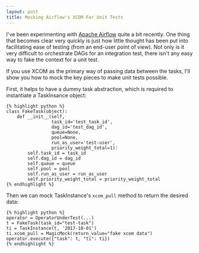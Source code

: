 ```yaml
---
layout: post
title: Mocking Airflow's XCOM For Unit Tests
---
```

I've been experimenting with [Apache Airflow](http://airflow.apache.com) quite a bit recently. One thing that becomes clear very quickly is just how little thought has been put into facilitating ease of testing (from an end-user point of view). Not only is it very difficult to orchestrate DAGs for an integration test, there isn't any easy way to fake the context for a unit test.



If you use XCOM as the primary way of passing data between the tasks, I'll show you how to mock the key pieces to make unit tests possible.



First, it helps to have a dummy task abstraction, which is required to instantiate a TaskInsance object:

    {% highlight python %}
    class FakeTask(object):
        def __init__(self,
                     task_id='test_task_id',
                     dag_id='test_dag_id',
                     queue=None,
                     pool=None,
                     run_as_user='test-user',
                     priority_weight_total=1):
            self.task_id = task_id
            self.dag_id = dag_id
            self.queue = queue
            self.pool = pool
            self.run_as_user = run_as_user
            self.priority_weight_total = priority_weight_total
    {% endhighlight %}

Then we can mock TaskInstance's `xcom_pull` method to return the desired data:

    {% highlight python %}
    operator = OperatorUnderTest(...)
    t = FakeTask(task_id="test-task")
    ti = TaskInstance(t, '2017-10-01')
    ti.xcom_pull = MagicMock(return_value="fake xcom data")
    operator.execute({"task": t, "ti": ti})
    {% endhighlight %}
